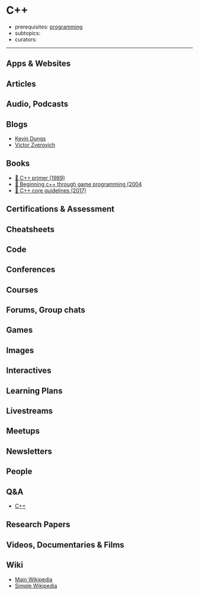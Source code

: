 # C++

- prerequisites: [programming](programming.md)
- subtopics:
- curators:

------

## Apps & Websites

## Articles

## Audio, Podcasts

## Blogs

- [Kevin Dungs](https://dun.gs/)
- [Victor Zverovich](http://zverovich.net/)

## Books

- [📕 C++ primer (1989)](http://www.goodreads.com/book/show/120642.C_Primer_Plus)
- [📕 Beginning c++ through game programming (2004](http://www.goodreads.com/book/show/852335.Beginning_C_Through_Game_Programming)
- [📖 C++ core guidelines (2017)](https://github.com/isocpp/CppCoreGuidelines/blob/master/CppCoreGuidelines.md)


## Certifications & Assessment

## Cheatsheets

## Code

## Conferences

## Courses

## Forums, Group chats

## Games

## Images

## Interactives

## Learning Plans

## Livestreams

## Meetups

## Newsletters

## People

## Q&A

- [C++](https://www.quora.com/topic/C++-programming-language)

## Research Papers

## Videos, Documentaries & Films

## Wiki

- [Main Wikipedia](https://en.wikipedia.org/wiki/C%2B%2B)
- [Simple Wikipedia](https://simple.wikipedia.org/wiki/C%2B%2B)
